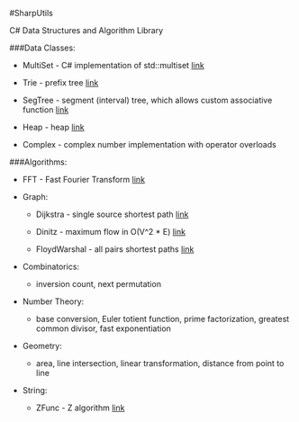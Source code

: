 #SharpUtils

C# Data Structures and Algorithm Library

###Data Classes:

- MultiSet<T> - C# implementation of std::multiset [link](http://www.cplusplus.com/reference/set/multiset/)

- Trie<T> - prefix tree [link](http://en.wikipedia.org/wiki/Trie)

- SegTree<T> - segment (interval) tree, which allows custom associative function [link](http://en.wikipedia.org/wiki/Segment_tree)

- Heap<T> - heap [link](http://en.wikipedia.org/wiki/Heap_(data_structure))
	
- Complex - complex number implementation with operator overloads

###Algorithms:
	
- FFT - Fast Fourier Transform [link](http://en.wikipedia.org/wiki/Fast_Fourier_transform)
	
- Graph:
  - Dijkstra - single source shortest path [link](http://en.wikipedia.org/wiki/Dijkstra's_algorithm)

  - Dinitz - maximum flow in O(V^2 * E) [link](http://en.wikipedia.org/wiki/Dinic's_algorithm)

  - FloydWarshal - all pairs shortest paths [link](http://en.wikipedia.org/wiki/Floyd%E2%80%93Warshall_algorithm)
		
- Combinatorics: 
  - inversion count, next permutation 		
		
- Number Theory:
  - base conversion, Euler totient function, prime factorization, greatest common divisor, fast exponentiation
	
- Geometry:
  - area, line intersection, linear transformation, distance from point to line

- String:
  - ZFunc - Z algorithm [link](http://codeforces.com/blog/entry/3107)
				
